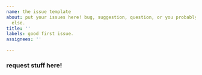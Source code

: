 ```yaml
---
name: the issue template
about: put your issues here! bug, suggestion, question, or you probably found smth
  else.
title: ''
labels: good first issue.
assignees: ''

---
```


### request stuff here!
